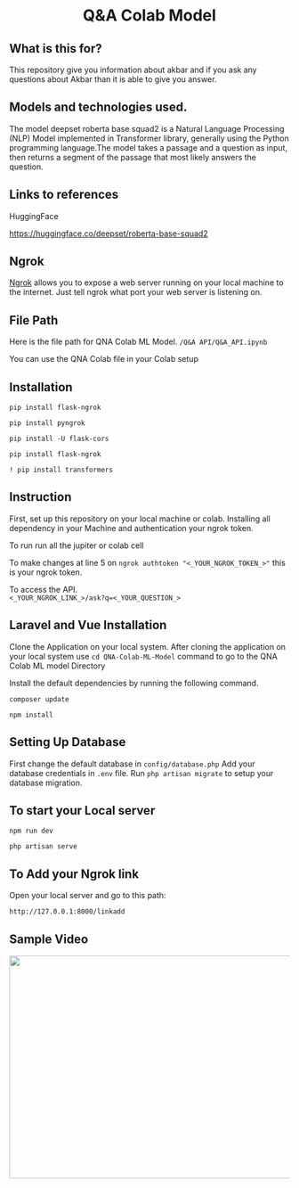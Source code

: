 <h1 align="center">
    <b>  Q&A Colab Model</b> 
<br>
</h1>

## What is this for?
This repository give you information about akbar and if you ask any questions about Akbar than it is able to give you answer. 

## Models and technologies used.

The model deepset roberta base squad2 is a Natural Language Processing (NLP) Model implemented in Transformer library, generally using the Python programming language.The model takes a passage and a question as input, then returns a segment of the passage that most likely answers the question.


## Links to references

HuggingFace

https://huggingface.co/deepset/roberta-base-squad2


## Ngrok
[Ngrok](https://ngrok.com/docs) allows you to expose a web server running on your local machine to the internet. Just tell ngrok what port your web server is listening on.


## File Path
Here is the file path for QNA Colab ML Model.
```/Q&A API/Q&A_API.ipynb```

You can use the QNA Colab file in your Colab setup

## Installation
```pip install flask-ngrok```

```pip install pyngrok```

```pip install -U flask-cors```

```pip install flask-ngrok```

```! pip install transformers```

## Instruction
First, set up this repository on your local machine or colab. Installing all dependency in your Machine and authentication your ngrok token.
 
To run 
run all the jupiter or colab cell

To make changes
at line 5 on ```ngrok authtoken "<_YOUR_NGROK_TOKEN_>"``` this is your ngrok token.

To access the API.<br>
```<_YOUR_NGROK_LINK_>/ask?q=<_YOUR_QUESTION_>```




## Laravel and Vue Installation

Clone the Application on your local system.
After cloning the application on your local system use ```cd QNA-Colab-ML-Model``` command to go to the QNA Colab ML model Directory 

Install the default dependencies by running the following command.

```composer update```

```npm install```

## Setting Up Database

First change the default database in ```config/database.php```
Add your database credentials in ```.env``` file.
Run ```php artisan migrate``` to setup your database migration.


## To start your Local server


```npm run dev```

```php artisan serve```


## To Add your Ngrok link 


Open your local server and go to this path:

```http://127.0.0.1:8000/linkadd```


## Sample Video 

<img src="./docs/colab.gif" width="700" height="400" />










